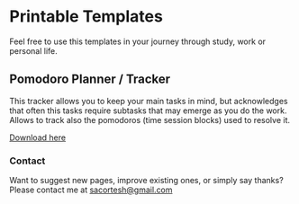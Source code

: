 # Printable Templates

Feel free to use this templates in your journey through study, work or personal life.


## Pomodoro Planner / Tracker

This tracker allows you to keep your main tasks in mind, but acknowledges that often this tasks require subtasks that may emerge as you do the work. Allows to track also the pomodoros (time session blocks) used to resolve it.

[Download here](https://github.com/sacortesh/printable-templates/raw/main/session-planner.pdf)


### Contact

Want to suggest new pages, improve existing ones, or simply say thanks? Please contact me at sacortesh@gmail.com
